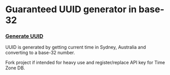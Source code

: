 # Guaranteed UUID generator in base-32
### [Generate UUID](https://advaitju.github.io/guaranteed-uuid-generator/index.html)
UUID is generated by getting current time in Sydney, Australia and converting to a base-32 number.

Fork project if intended for heavy use and register/replace API key for Time Zone DB.
